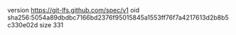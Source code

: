 version https://git-lfs.github.com/spec/v1
oid sha256:5054a89dbdbc7166bd2376f95015845a1553ff76f7a4217613d2b8b5c330e02d
size 331
